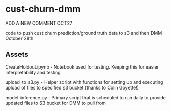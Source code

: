 # cust-churn-dmm

ADD A NEW COMMENT OCT27

code to push cust churn prediction/ground truth data to s3 and then DMM - October 28th

## Assets

CreateHoldout.ipynb - Notebook used for testing. Keeping this for easier interpretability and testing

upload_to_s3.py - Helper script with functions for setting up and executing upload of files to specified s3 bucket (thanks to Colin Goyette!)

model-inference.py - Primary script that is scheduled to run daily to provide updated files to S3 bucket for DMM to pull from



